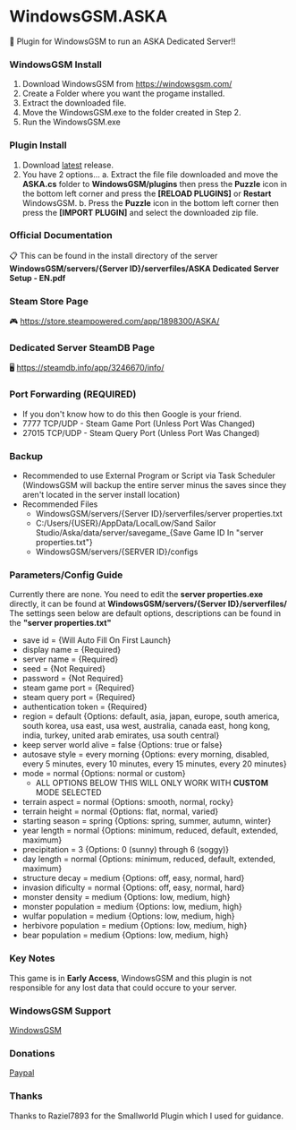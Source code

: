 # WindowsGSM.ASKA
🧩 Plugin for WindowsGSM to run an ASKA Dedicated Server!!

### WindowsGSM Install

1. Download WindowsGSM from https://windowsgsm.com/
2. Create a Folder where you want the progame installed.
3. Extract the downloaded file.
4. Move the WindowsGSM.exe to the folder created in Step 2.
5. Run the WindowsGSM.exe

### Plugin Install

1. Download [latest]() release.
2. You have 2 options...
    a. Extract the file file downloaded and move the **ASKA.cs** folder to **WindowsGSM/plugins** then press the **Puzzle** icon in the bottom left corner and press the **[RELOAD PLUGINS]** or **Restart** WindowsGSM.
    b. Press the **Puzzle** icon in the bottom left corner then press the **[IMPORT PLUGIN]** and select the downloaded zip file.

### Official Documentation

📋 This can be found in the install directory of the server **WindowsGSM/servers/{Server ID}/serverfiles/ASKA Dedicated Server Setup - EN.pdf**

### Steam Store Page

🎮 https://store.steampowered.com/app/1898300/ASKA/

### Dedicated Server SteamDB Page

🖥️ https://steamdb.info/app/3246670/info/

### Port Forwarding (REQUIRED)

- If you don't know how to do this then Google is your friend.
- 7777 TCP/UDP - Steam Game Port (Unless Port Was Changed)
- 27015 TCP/UDP - Steam Query Port (Unless Port Was Changed)

### Backup

- Recommended to use External Program or Script via Task Scheduler (WindowsGSM will backup the entire server minus the saves since they aren't located in the server install location)
- Recommended Files
    - WindowsGSM/servers/{Server ID}/serverfiles/server properties.txt
    - C:/Users/{USER}/AppData/LocalLow/Sand Sailor Studio/Aska/data/server/savegame_{Save Game ID In "server properties.txt"}
    - WindowsGSM/servers/{SERVER ID}/configs

### Parameters/Config Guide

Currently there are none. You need to edit the **server properties.exe** directly, it can be found at **WindowsGSM/servers/{Server ID}/serverfiles/** The settings seen below are default options, descriptions can be found in the **"server properties.txt"**
- save id = {Will Auto Fill On First Launch}
- display name = {Required}
- server name = {Required}
- seed = {Not Required}
- password = {Not Required}
- steam game port = {Required}
- steam query port = {Required}
- authentication token = {Required}
- region = default {Options: default, asia, japan, europe, south america, south korea, usa east, usa west, australia, canada east, hong kong, india, turkey, united arab emirates, usa south central}
- keep server world alive = false {Options: true or false}
- autosave style = every morning {Options: every morning, disabled, every 5 minutes, every 10 minutes, every 15 minutes, every 20 minutes}
- mode = normal {Options: normal or custom}
    - ALL OPTIONS BELOW THIS WILL ONLY WORK WITH **CUSTOM** MODE SELECTED
- terrain aspect = normal {Options: smooth, normal, rocky}
- terrain height = normal {Options: flat, normal, varied}
- starting season = spring {Options: spring, summer, autumn, winter}
- year length = normal {Options: minimum, reduced, default, extended, maximum}
- precipitation = 3 {Options: 0 (sunny) through 6 (soggy)}
- day length = normal {Options: minimum, reduced, default, extended, maximum}
- structure decay = medium {Options: off, easy, normal, hard}
- invasion dificulty = normal {Options: off, easy, normal, hard}
- monster density = medium {Options: low, medium, high}
- monster population = medium {Options: low, medium, high}
- wulfar population = medium {Options: low, medium, high}
- herbivore population = medium {Options: low, medium, high}
- bear population = medium {Options: low, medium, high}

### Key Notes

This game is in **Early Access**, WindowsGSM and this plugin is not responsible for any lost data that could occure to your server.

### WindowsGSM Support
[WindowsGSM](https://windowsgsm.com/discord)

### Donations

[Paypal](https://paypal.me/GDavis6899)

### Thanks

Thanks to Raziel7893 for the Smallworld Plugin which I used for guidance.